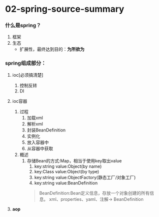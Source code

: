 # 02-spring-source-summary
### 什么是spring？
1. 框架
1. 生态
    - 扩展性，最终达到目的：**为所欲为**
### spring组成部分：
1. ioc[必须搞清楚]
    1. 控制反转
    1. DI
1. ioc容器
    1. 过程
        1. 加载xml
        1. 解析xml
        1. 封装BeanDefinition
        1. 实例化
        1. 放入容器中
        1. 从容器中获取
    1. 概述
        1. 存储Bean的方式:Map，相当于使用key取出value
            1. key:string value:Object(by name)
            1. key:Class  value:Object(by type)
            1. key:string value:ObjectFactory(静态工厂/对象工厂)
            1. key:string value:BeanDefinition
            > BeanDefinition:Bean定义信息，存放一个对象创建的所有信息。
            > xml、properties、yaml、注解-> BeanDefinition
        
1. **aop**
